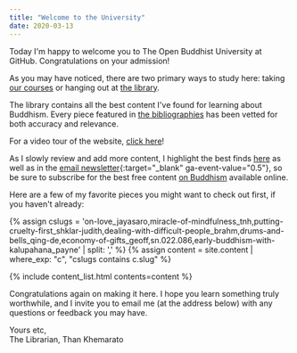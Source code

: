 ```yaml
---
title: "Welcome to the University"
date: 2020-03-13
---
```


Today I'm happy to welcome you to The Open Buddhist University at GitHub. Congratulations on your admission!

As you may have noticed, there are two primary ways to study here: taking [our courses](/courses) or hanging out at [the library](/library).

The library contains all the best content I've found for learning about Buddhism. 
Every piece featured in [the bibliographies](/tags/) has been vetted for both accuracy and relevance.

For a video tour of the website, [click here](https://youtu.be/TPmTxHuQ9AI?t=117s)!

As I slowly review and add more content, I highlight the best finds [here](/blog) as well as in the [email newsletter](https://tinyletter.com/buddhist-uni){:target="_blank" ga-event-value="0.5"}, so be sure to subscribe for the best free content [on Buddhism](/tags/buddhism) available online.

Here are a few of my favorite pieces you might want to check out first, if you haven't already:

{% assign cslugs = 'on-love_jayasaro,miracle-of-mindfulness_tnh,putting-cruelty-first_shklar-judith,dealing-with-difficult-people_brahm,drums-and-bells_qing-de,economy-of-gifts_geoff,sn.022.086,early-buddhism-with-kalupahana_payne' | split: ',' %}
{% assign content = site.content | where_exp: "c", "cslugs contains c.slug" %}
<div class="narrow">{% include content_list.html contents=content %}</div>

Congratulations again on making it here. I hope you learn something truly worthwhile, and I invite you to email me (at the address below) with any questions or feedback you may have.

Yours etc,<br />The Librarian, Than Khemarato

